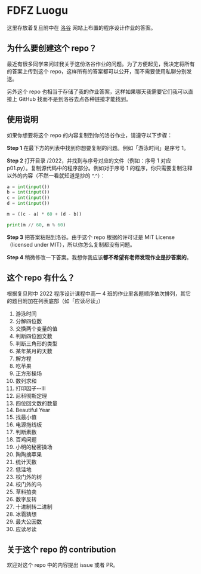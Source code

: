 # FDFZ Luogu

这里存放着复旦附中在 [洛谷](https://www.luogu.com.cn) 网站上布置的程序设计作业的答案。

## 为什么要创建这个 repo？

最近有很多同学来问过我关于这份洛谷作业的问题。为了方便起见，我决定将所有的答案上传到这个 repo，这样所有的答案都可以公开，而不需要使用私聊分别发送。

另外这个 repo 也相当于存储了我的作业答案，这样如果哪天我需要它们我可以直接上 GitHub 找而不是到洛谷去点各种链接才能找到。

## 使用说明

如果你想要将这个 repo 的内容复制到你的洛谷作业，请遵守以下步骤：

**Step 1** 在最下方的列表中找到你想要复制的问题。例如「游泳时间」是序号 1。

**Step 2** 打开目录 /2022，并找到与序号对应的文件（例如：序号 1 对应 p01.py）。复制源代码中的程序部分。例如对于序号 1 的程序，你只需要复制注释以外的内容（不然一看就知道是抄的 ^.^）：

```python
a = int(input())
b = int(input())
c = int(input())
d = int(input())

m = ((c - a) * 60 + (d - b))

print(m // 60, m % 60)
```

**Step 3** 把答案粘贴到洛谷。由于这个 repo 根据的许可证是 MIT License（licensed under MIT），所以你怎么复制都没有问题。

**Step 4** 稍微修改一下答案。我想你我应该**都不希望有老师发现作业是抄答案的**。

## 这个 repo 有什么？

根据复旦附中 2022 程序设计课程中高一 4 班的作业里各题顺序依次排列，其它的题目附加在列表底部（如「应读尽读」）

1. 游泳时间
2. 分解四位数
3. 交换两个变量的值
4. 判断四位回文数
5. 判断三角形的类型
6. 某年某月的天数
7. 解方程
8. 吃苹果
9. 正方形操场
10. 数列求和
11. 打印因子--III
12. 尼科彻斯定理
13. 四位回文数的数量
14. Beautiful Year
15. 找最小值
16. 电源拖线板
17. 判断素数
18. 百鸡问题
19. 小明的秘密操场
20. 陶陶摘苹果
21. 统计天数
22. 低洼地
23. 校门外的树
24. 校门外的鸟
25. 草料拍卖
26. 数字反转
27. 十进制转二进制
28. 冰雹猜想
29. 最大公因数
30. 应读尽读

## 关于这个 repo 的 contribution

欢迎对这个 repo 中的内容提出 issue 或者 PR。

